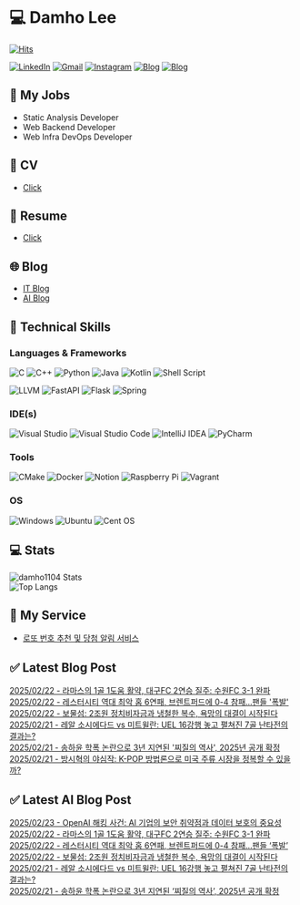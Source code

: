 
# 💻 Damho Lee

[![Hits](https://hits.seeyoufarm.com/api/count/incr/badge.svg?url=https%3A%2F%2Fgithub.com%2Fdamho1104&count_bg=%233D9CC8&title_bg=%23555555&icon=&icon_color=%23E7E7E7&title=hits&edge_flat=false)](https://hits.seeyoufarm.com)  

[![LinkedIn](https://img.shields.io/badge/Linkedin-%230077B5.svg?style=flat&logo=linkedin&logoColor=white)](https://www.linkedin.com/in/damho1104/)
[![Gmail](https://img.shields.io/badge/Gmail-D14836?style=flat&logo=gmail&logoColor=white)](mailto:damho1104@gmail.com)
[![Instagram](https://img.shields.io/badge/Instargram-%23E4405F.svg?style=flat&logo=Instagram&logoColor=white)](https://www.instagram.com/damho1104/)
[![Blog](https://img.shields.io/badge/Blog-%23000000.svg?style=flat&logo=Tistory&logoColor=white)](https://dmomo.co.kr/)
[![Blog](https://img.shields.io/badge/Blog-%23000000.svg?style=flat&logo=WordPress&logoColor=white)](https://blog.ai.dmomo.co.kr/)

## 📃 My Jobs
- Static Analysis Developer
- Web Backend Developer
- Web Infra DevOps Developer

## 📰 CV
- [Click](https://resume.dmomo.net/damho.lee/resume)  

## 📘 Resume
- [Click](https://damho1104.notion.site/8af3191b9815406d95708d9a0cea5a9e)  

## 🌐 Blog
- [IT Blog](https://dmomo.co.kr/)
- [AI Blog](https://blog.ai.dmomo.co.kr/)

## 💪 Technical Skills
### Languages & Frameworks
![C](https://img.shields.io/badge/c-%2300599C.svg?style=flat&logo=c&logoColor=white)
![C++](https://img.shields.io/badge/c++-%2300599C.svg?style=flat&logo=c%2B%2B&logoColor=white)
![Python](https://img.shields.io/badge/Python-3776AB.svg?&style=flat&logo=Python&logoColor=white)
![Java](https://img.shields.io/badge/java-%23ED8B00.svg?style=flat&logo=openjdk&logoColor=white)
![Kotlin](https://img.shields.io/badge/Kotlin-%237F52FF.svg?style=flat&logo=Kotlin&logoColor=white)
![Shell Script](https://img.shields.io/badge/Shell_script-%23121011.svg?style=flat&logo=gnu-bash&logoColor=white)  
  
![LLVM](https://img.shields.io/badge/LLVM/Clang-000B1D.svg?&style=flat&logo=LLVM&logoColor=white)
![FastAPI](https://img.shields.io/badge/FastAPI-005571?style=flat&logo=fastapi)
![Flask](https://img.shields.io/badge/Flask-%23000.svg?style=flat&logo=flask&logoColor=white)
![Spring](https://img.shields.io/badge/Springboot-%236DB33F.svg?style=flat&logo=spring&logoColor=white)
  
  
### IDE(s)
![Visual Studio](https://img.shields.io/badge/Visual%20Studio-5C2D91.svg?style=flat&logo=visual-studio&logoColor=white) 
![Visual Studio Code](https://img.shields.io/badge/Visual%20Studio%20Code-0078d7.svg?style=flat&logo=visual-studio-code&logoColor=white)
![IntelliJ IDEA](https://img.shields.io/badge/IntelliJIDEA-000000.svg?style=flat&logo=intellij-idea&logoColor=white) 
![PyCharm](https://img.shields.io/badge/PyCharm-143?style=flat&logo=pycharm&logoColor=black&color=black&labelColor=green) 


### Tools
![CMake](https://img.shields.io/badge/CMake-%23008FBA.svg?style=flat&logo=cmake&logoColor=white)
![Docker](https://img.shields.io/badge/docker-%230db7ed.svg?style=flat&logo=docker&logoColor=white)
![Notion](https://img.shields.io/badge/Notion-%23000000.svg?style=flat&logo=notion&logoColor=white)
![Raspberry Pi](https://img.shields.io/badge/-RaspberryPi-C51A4A?style=flat&logo=Raspberry-Pi)
![Vagrant](https://img.shields.io/badge/Vagrant-%231563FF.svg?style=flat&logo=vagrant&logoColor=white)


### OS
![Windows](https://img.shields.io/badge/Windows-0078D6?style=flat&logo=windows&logoColor=white)
![Ubuntu](https://img.shields.io/badge/Ubuntu-E95420?style=flat&logo=ubuntu&logoColor=white)
![Cent OS](https://img.shields.io/badge/Cent%20OS-002260?style=flat&logo=centos&logoColor=F0F0F0)


## :computer: Stats
![damho1104 Stats](https://github-readme-stats.vercel.app/api?username=damho1104&hide=issues&show_icons=true&theme=dark)  
![Top Langs](https://github-readme-stats.vercel.app/api/top-langs/?username=damho1104&layout=compact&theme=dark)


## 📣 My Service
- [로또 번호 추천 및 당첨 알림 서비스](https://lotto.dmomo.co.kr/)  


## ✅ Latest Blog Post

[2025/02/22 - 라마스의 1골 1도움 활약, 대구FC 2연승 질주: 수원FC 3-1 완파](http://dmomo.co.kr/131) <br/>
[2025/02/22 - 레스터시티 역대 최악 홈 6연패, 브렌트퍼드에 0-4 참패...팬들 '폭발'](http://dmomo.co.kr/130) <br/>
[2025/02/22 - 보물섬: 2조원 정치비자금과 냉철한 복수, 욕망의 대결이 시작된다](http://dmomo.co.kr/129) <br/>
[2025/02/21 - 레알 소시에다드 vs 미트윌란: UEL 16강행 놓고 펼쳐진 7골 난타전의 결과는?](http://dmomo.co.kr/128) <br/>
[2025/02/21 - 송하윤 학폭 논란으로 3년 지연된 '찌질의 역사', 2025년 공개 확정](http://dmomo.co.kr/127) <br/>
[2025/02/21 - 방시혁의 야심작: K-POP 방법론으로 미국 주류 시장을 정복할 수 있을까?](http://dmomo.co.kr/126) <br/>

## ✅ Latest AI Blog Post
[2025/02/23 - OpenAI 해킹 사건: AI 기업의 보안 취약점과 데이터 보호의 중요성](https://blog.ai.dmomo.co.kr/ai/1041) <br/>
[2025/02/22 - 라마스의 1골 1도움 활약, 대구FC 2연승 질주: 수원FC 3-1 완파](https://blog.ai.dmomo.co.kr/trend/1038) <br/>
[2025/02/22 - 레스터시티 역대 최악 홈 6연패, 브렌트퍼드에 0-4 참패…팬들 ‘폭발’](https://blog.ai.dmomo.co.kr/trend/1035) <br/>
[2025/02/22 - 보물섬: 2조원 정치비자금과 냉철한 복수, 욕망의 대결이 시작된다](https://blog.ai.dmomo.co.kr/trend/1032) <br/>
[2025/02/21 - 레알 소시에다드 vs 미트윌란: UEL 16강행 놓고 펼쳐진 7골 난타전의 결과는?](https://blog.ai.dmomo.co.kr/trend/1029) <br/>
[2025/02/21 - 송하윤 학폭 논란으로 3년 지연된 ‘찌질의 역사’, 2025년 공개 확정](https://blog.ai.dmomo.co.kr/trend/1026) <br/>
